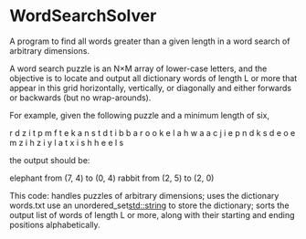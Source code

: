 # WordSearchSolver
A program to find all words greater than a given length in a word search of arbitrary dimensions.

A word search puzzle is an N×M array of lower-case letters, and the objective is to locate and output all dictionary words of length L or more that appear in this grid horizontally, vertically, or diagonally and either forwards or backwards (but no wrap-arounds).

For example, given the following puzzle and a minimum length of six,

r d z i t p m f
t e k a n s t d
t i b b a r o o
k e l a h w a a
c j i e p n d k
s d e o e m z i
h z i y l a t x
i s h h e e l s

the output should be:

elephant from (7, 4) to (0, 4)
rabbit from (2, 5) to (2, 0)

This code:
    handles puzzles of arbitrary dimensions;
    uses the dictionary words.txt 
    use an unordered_set<std::string> to store the dictionary;
    sorts the output list of words of length L or more, along with their starting and ending positions alphabetically.
